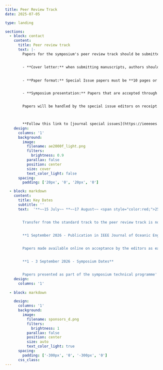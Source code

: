 ```yaml
---
title: Peer Review Track
date: 2025-07-05

type: landing

sections:
  - block: contact
    content:
      title: Peer review track
      text: |-
        Papers for the symposium's peer review track should be submitted directly to the IEEE Journal of Oceanic Engineering Special Issue through the **[Journal’s website](https://controls.papercept.net/journals/joe)** by ~~15 July~~  ~~17 August~~ **<span style="color:red;">25 August 2025</span>**.


        - **Cover letter:** when submitting manuscripts, authors should indicate the contribution is intended for the **AUV 2026** Special Issue.
        

        - **Paper format:** Special Issue papers must be **10 pages or less**, in two-column, single line spacing format, and written using the **[conference template](https://www.ieee.org/conferences/publishing/templates.html)**. Authors should not follow general author instructions on the Journal website.


        - **Symposium presentation:** Papers that are accepted through this peer-review track **must** be presented at the symposium


        Papers will be handled by the special issue editors on receipt. Those accepted will be made available online as early as possible. If a paper submitted to the peer review track is found to be unsuitable for the journal, it may be transferred to the standard track, at the discretion of the editorial board, conference technical committee, and the agreement of the authors.


        
        **Follow this link to [journal special issues](https://ieeeoes.org/publication/ieee-joe/) or this direct link for [pdf instructions](https://ieeexplore.ieee.org/ielx8/48/10839485/10839495.pdf?tp=&arnumber=10839495&isnumber=10839485&ref=)**
    design:
      columns: '1'
      background:
        image: 
          filename: ae2000f_light.png
          filters:
            brightness: 0.9
          parallax: false
          position: center
          size: cover
          text_color_light: false
      spacing:
        padding: ['20px', '0', '20px', '0']

  - block: markdown
    content:
      title: Key Dates
      subtitle: ''
      text:  '**~~15 July~~ **~~17 August~~ <span style="color:red;">25 August 2025 </span>- Submission deadline**                     


        Transfer from the standard track to the peer review track is not possible       


        **1 September 2026 - Publication in IEEE Journal of Oceanic Engineering Special Issue** 

        
        Papers made available online on acceptance by the editors as early as possible


        **1 - 3 September 2026 - Symposium Dates**


        Papers presented as part of the symposium technical programme'
    design:
      columns: '1'
      
  - block: markdown

    design:
      columns: '1'
      background:
        image: 
          filename: sponsors_d.png
          filters:
            brightness: 1
          parallax: false
          position: center
          size: auto
          text_color_light: true
      spacing:
        padding: ['-300px', '0', '-300px', '0']
      css_class:
---
```

